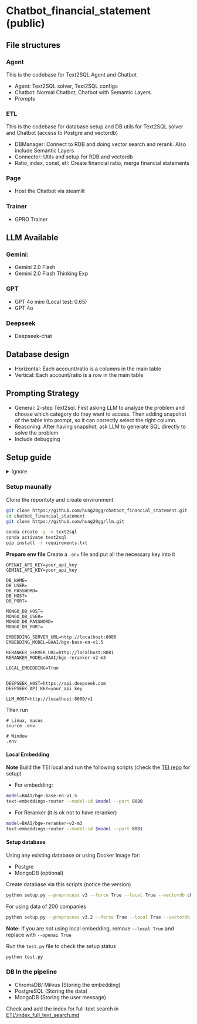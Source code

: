 # Chatbot_financial_statement (public)

## File structures

### Agent

This is the codebase for Text2SQL Agent and Chatbot

- Agent: Text2SQL solver, Text2SQL configs
- Chatbot: Normal Chatbot, Chatbot with Semantic Layers.
- Prompts

### ETL

This is the codebase for database setup and DB utils for Text2SQL solver and Chatbot (access to Postgre and vectordb) 

- DBManager: Connect to RDB and doing vector search and rerank. Also include Semantic Layers
- Connector: Utils and setup for RDB and vectordb
- Ratio_index, const, etl: Create financial ratio, merge financial statements

### Page

- Host the Chatbot via steamlit

### Trainer

- GPRO Trainer

## LLM Available

### Gemini:

- Gemini 2.0 Flash
- Gemini 2.0 Flash Thinking Exp

### GPT

- GPT 4o mini (Local test: 0.65)
- GPT 4o

### Deepseek

- Deepseek-chat

## Database design

- Horizontal: Each account/ratio is a columns in the main table
- Vertical: Each account/ratio is a row in the main table

## Prompting Strategy
- General: 2-step Text2sql. First asking LLM to analyze the problem and choose which category do they want to access. Then adding snapshot of the table into prompt, so it can correctly select the right column.
- Reasoning: After having snapshot, ask LLM to generate SQL directly to solve the problem
- Include debugging

## Setup guide
<details>
<summary>Ignore</summary>
- Make `run.sh` file executable
```bash
chmod +x run.sh
```

- For CPU (Using OpenAI Embedding)
```bash
./run.sh --openai True
```

- For GPU (Self-hosted Embedding Server)
```bash
./run.sh local-embedding --local True
```
- For GPU, Including Reranker 
```bash
./run.sh local-server --local True 
```
</details>

### Setup maunally



Clone the reporitoty and create environment

```bash
git clone https://github.com/hung20gg/chatbot_financial_statement.git
cd chatbot_financial_statement
git clone https://github.com/hung20gg/llm.git

conda create -y -n text2sql
conda activate text2sql
pip install -r requirements.txt
```

**Prepare env file**
Create a `.env` file and put all the necessary key into it
```
OPENAI_API_KEY=your_api_key
GEMINI_API_KEY=your_api_key

DB_NAME=
DB_USER=
DB_PASSWORD=
DB_HOST=
DB_PORT=

MONGO_DB_HOST=
MONGO_DB_USER=
MONGO_DB_PASSWORD=
MONGO_DB_PORT=

EMBEDDING_SERVER_URL=http://localhost:8080
EMBEDDING_MODEL=BAAI/bge-base-en-v1.5

RERANKER_SERVER_URL=http://localhost:8081
RERANKER_MODEL=BAAI/bge-reranker-v2-m3

LOCAL_EMBEDDING=True


DEEPSEEK_HOST=https://api.deepseek.com
DEEPSEEK_API_KEY=your_api_key

LLM_HOST=http://localhost:8000/v1
```
Then run
```
# Linux, macos
source .env

# Window
.env
```

#### Local Embedding
**Note** Build the TEI local and run the following scripts (check the [TEI repo](https://github.com/huggingface/text-embeddings-inference) for setup)

- For embedding:
```bash
model=BAAI/bge-base-en-v1.5
text-embeddings-router --model-id $model --port 8080
```

- For Reranker (it is ok not to have reranker)
```bash
model=BAAI/bge-reranker-v2-m3
text-embeddings-router --model-id $model --port 8081
```

#### Setup database
Using any existing database or using Docker Image for:
- Postgre
- MongoDB (optional)

Create database via this scripts (notice the version)

```bash
python setup.py --preprocess v3 --force True --local True --vectordb chromadb
```

For using data of 200 companies
```bash
python setup.py --preprocess v3.2 --force True --local True --vectordb chromadb
```

**Note:** If you are not using local embedding, remove `--local True` and replace with `--openai True`

Run the `test.py` file to check the setup status
```bash
python test.py
```

### DB In the pipeline
- ChromaDB/ Milvus (Storing the embedding)
- PostgreSQL (Storing the data)
- MongoDB (Storing the user message)



Check and add the index for full-text search in [ETL\index_full_text_search.md](ETL\index_full_text_search.md)

